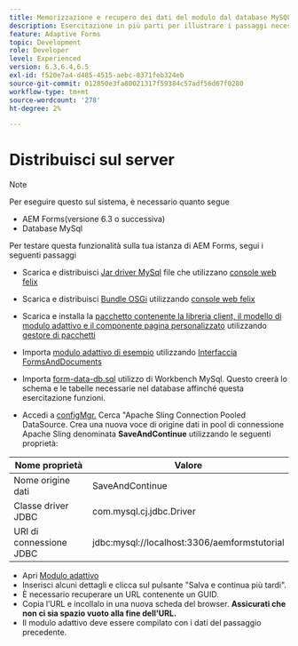 ```yaml
---
title: Memorizzazione e recupero dei dati del modulo dal database MySQL - Distribuzione
description: Esercitazione in più parti per illustrare i passaggi necessari per memorizzare e recuperare i dati dei moduli
feature: Adaptive Forms
topic: Development
role: Developer
level: Experienced
version: 6.3,6.4,6.5
exl-id: f520e7a4-d485-4515-aebc-8371feb324eb
source-git-commit: 012850e3fa80021317f59384c57adf56d67f0280
workflow-type: tm+mt
source-wordcount: '278'
ht-degree: 2%

---
```


# Distribuisci sul server

>[!NOTE]
>
>Per eseguire questo sul sistema, è necessario quanto segue
>
>* AEM Forms(versione 6.3 o successiva)
>* Database MySql


Per testare questa funzionalità sulla tua istanza di AEM Forms, segui i seguenti passaggi

* Scarica e distribuisci [Jar driver MySql](assets/mysqldriver.jar) file che utilizzano [console web felix](http://localhost:4502/system/console/bundles)
* Scarica e distribuisci [Bundle OSGi](assets/SaveAndContinue.SaveAndContinue.core-1.0-SNAPSHOT.jar) utilizzando [console web felix](http://localhost:4502/system/console/bundles)
* Scarica e installa la [pacchetto contenente la libreria client, il modello di modulo adattivo e il componente pagina personalizzato](assets/store-and-fetch-af-with-data.zip) utilizzando [gestore di pacchetti](http://localhost:4502/crx/packmgr/index.jsp)
* Importa [modulo adattivo di esempio](assets/sample-adaptive-form.zip) utilizzando [Interfaccia FormsAndDocuments](http://localhost:4502/aem/forms.html/content/dam/formsanddocuments)

* Importa [form-data-db.sql](assets/form-data-db.sql) utilizzo di Workbench MySql. Questo creerà lo schema e le tabelle necessarie nel database affinché questa esercitazione funzioni.
* Accedi a [configMgr.](http://localhost:4502/system/console/configMgr) Cerca &quot;Apache Sling Connection Pooled DataSource. Crea una nuova voce di origine dati in pool di connessione Apache Sling denominata **SaveAndContinue** utilizzando le seguenti proprietà:

| Nome proprietà | Valore |
| ------------------------|---------------------------------------|
| Nome origine dati | SaveAndContinue |
| Classe driver JDBC | com.mysql.cj.jdbc.Driver |
| URI di connessione JDBC | jdbc:mysql://localhost:3306/aemformstutorial |

* Apri [Modulo adattivo](http://localhost:4502/content/dam/formsanddocuments/demostoreandretrieveformdata/jcr:content?wcmmode=disabled)
* Inserisci alcuni dettagli e clicca sul pulsante &quot;Salva e continua più tardi&quot;.
* È necessario recuperare un URL contenente un GUID.
* Copia l’URL e incollalo in una nuova scheda del browser. **Assicurati che non ci sia spazio vuoto alla fine dell&#39;URL.**
* Il modulo adattivo deve essere compilato con i dati del passaggio precedente.
